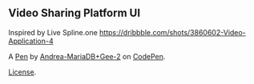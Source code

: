 Video Sharing Platform UI
-------------------------
Inspired by Live Spline.one 
https://dribbble.com/shots/3860602-Video-Application-4

A [Pen](https://codepen.io/andrea-mariadb-2/pen/powymjb) by [Andrea-MariaDB+Gee-2](https://codepen.io/andrea-mariadb-2) on [CodePen](https://codepen.io).

[License](https://codepen.io/andrea-mariadb-2/pen/powymjb/license).
